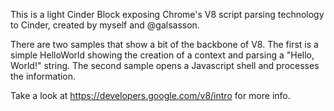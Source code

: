 This is a light Cinder Block exposing Chrome's V8 script parsing technology to Cinder, created by myself and @galsasson.

There are two samples that show a bit of the backbone of V8. The first is a simple HelloWorld showing the creation of a context and parsing a "Hello, World!" string. The second sample opens a Javascript shell and processes the information. 

Take a look at https://developers.google.com/v8/intro for more info.
